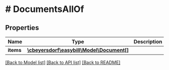 # # DocumentsAllOf

## Properties

Name | Type | Description | Notes
------------ | ------------- | ------------- | -------------
**items** | [**\cbeyersdorf\easybill\Model\Document[]**](Document.md) |  | [optional]

[[Back to Model list]](../../README.md#models) [[Back to API list]](../../README.md#endpoints) [[Back to README]](../../README.md)
